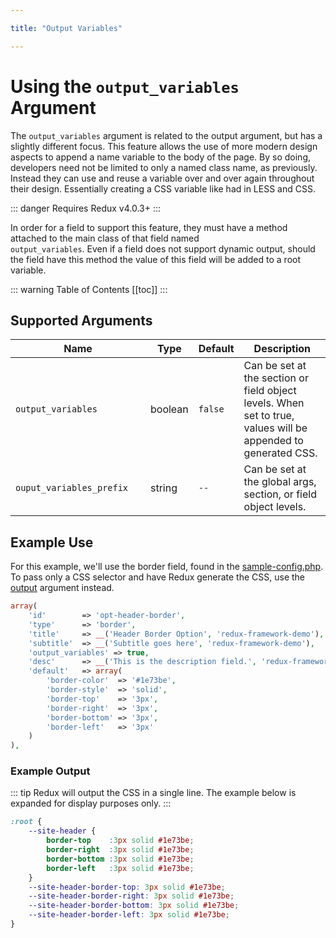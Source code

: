 ```yaml
---

title: "Output Variables" 

---
```


# Using the `output_variables` Argument

The `output_variables` argument is related to the output argument, but has a slightly different focus. This feature 
allows the use of more modern design aspects to append a name variable to the body of the page. By so doing, developers 
need not be limited to only a named class name, as previously. Instead they can use and reuse a variable over and over 
again throughout their design. Essentially creating a CSS variable like had in LESS and CSS.

::: danger 
Requires Redux v4.0.3+
:::

In order for a field to support this feature, they must have a method attached to the main class of that field named  
`output_variables`. Even if a field does not support dynamic output, should the field have this method the value of this
field will be added to a root variable.

::: warning Table of Contents
[[toc]]
:::

## Supported Arguments
|<div style="width:200px;">Name</div>|Type|Default|Description|
|--- |--- |--- |--- |
|`output_variables`|boolean|`false`|Can be set at the section or field object levels. When set to true, values will be appended to generated CSS.|
|`ouput_variables_prefix`|string|`--`|Can be set at the global args, section, or field object levels.|

## Example Use

For this example, we'll use the border field, found in the 
<a href="https://github.com/ReduxFramework/redux-framework/blob/master/sample/sample-config.php">sample-config.php</a>. 
To pass only a CSS selector and have Redux generate the CSS, use the [output](output.md) argument instead.
```php
array(
    'id'        => 'opt-header-border',
    'type'      => 'border',
    'title'     => __('Header Border Option', 'redux-framework-demo'),
    'subtitle'  => __('Subtitle goes here', 'redux-framework-demo'),
    'output_variables' => true,
    'desc'      => __('This is the description field.', 'redux-framework-demo'),
    'default'   => array(
        'border-color'  => '#1e73be', 
        'border-style'  => 'solid', 
        'border-top'    => '3px', 
        'border-right'  => '3px', 
        'border-bottom' => '3px', 
        'border-left'   => '3px'
    )
),
```

### Example Output

::: tip 
Redux will output the CSS in a single line. The example below is expanded for display purposes only.
:::

```css
:root {
    --site-header {
        border-top    :3px solid #1e73be;
        border-right  :3px solid #1e73be;
        border-bottom :3px solid #1e73be;
        border-left   :3px solid #1e73be;
    }
    --site-header-border-top: 3px solid #1e73be;
    --site-header-border-right: 3px solid #1e73be;
    --site-header-border-bottom: 3px solid #1e73be;
    --site-header-border-left: 3px solid #1e73be;
}
```